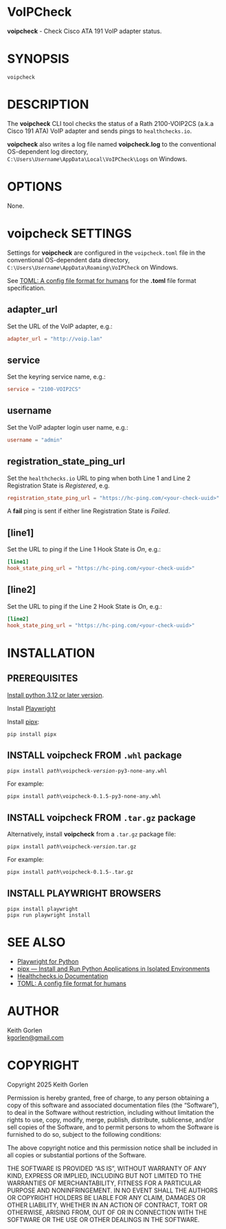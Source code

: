 <!--
Markdown Guide: https://www.markdownguide.org/basic-syntax/
-->
<!--
Disable markdownlint errors:
fenced-code-language MD040
no-inline-html MD033
-->
<!-- markdownlint-disable MD040 MD033-->

# VoIPCheck

**voipcheck** - Check Cisco ATA 191 VoIP adapter status.

# SYNOPSIS

```voipcheck```

# DESCRIPTION

The **voipcheck** CLI tool checks the status of a Rath 2100-VOIP2CS (a.k.a Cisco
191 ATA) VoIP adapter and sends pings to `healthchecks.io`.

**voipcheck** also writes a log file named **voipcheck.log** to the conventional
OS-dependent log directory, `C:\Users\`*`Username`*`\AppData\Local\VoIPCheck\Logs`
on Windows.

# OPTIONS

None.

# **voipcheck** SETTINGS

Settings for **voipcheck** are configured in the `voipcheck.toml` file in the
conventional OS-dependent data directory,
`C:\Users\`*`Username`*`\AppData\Roaming\VoIPCheck` on Windows.

See [TOML: A config file format for humans](https://toml.io/en/) for the
**.toml** file format specification.

## adapter_url

Set the URL of the VoIP adapter, e.g.:

```toml
adapter_url = "http://voip.lan"
```

## service

Set the keyring service name, e.g.:

```toml
service = "2100-VOIP2CS"
```

## username

Set the VoIP adapter login user name, e.g.:

```toml
username = "admin"
```

## registration_state_ping_url

Set the `healthchecks.io` URL to ping when both Line 1 and Line 2
Registration State is *Registered*, e.g.

```toml
registration_state_ping_url = "https://hc-ping.com/<your-check-uuid>"
```

A **fail** ping is sent if either line Registration State is *Failed*.

## [line1]

Set the URL to ping if the Line 1 Hook State is *On*, e.g.:

```toml
[line1]
hook_state_ping_url = "https://hc-ping.com/<your-check-uuid>"
```

## [line2]

Set the URL to ping if the Line 2 Hook State is *On*, e.g.:

```toml
[line2]
hook_state_ping_url = "https://hc-ping.com/<your-check-uuid>"
```

# INSTALLATION

## PREREQUISITES

[Install python 3.12 or later version](https://www.python.org/downloads/).

Install [Playwright](https://playwright.dev/python/docs/intro)

Install [pipx](https://pipx.pypa.io/stable/):

```
pip install pipx
```

## INSTALL **voipcheck** FROM `.whl` package

<pre>
<code>pipx install <i>path</i>\voipcheck-<i>version</i>-py3-none-any.whl</code>
</pre>

For example:

<pre>
<code>pipx install <i>path</i>\voipcheck-0.1.5-py3-none-any.whl</code>
</pre>

## INSTALL **voipcheck** FROM `.tar.gz` package

Alternatively, install **voipcheck** from a `.tar.gz` package file:

<pre>
<code>pipx install <i>path</i>\voipcheck-<i>version</i>.tar.gz</code>
</pre>

For example:

<pre>
<code>pipx install <i>path</i>\voipcheck-0.1.5-.tar.gz</code>
</pre>

## INSTALL PLAYWRIGHT BROWSERS

```
pipx install playwright
pipx run playwright install
```

# SEE ALSO

* [Playwright for Python](https://playwright.dev/python//)<br>
* [pipx — Install and Run Python Applications in Isolated Environments](https://pipx.pypa.io/stable/)<br>
* [Healthchecks.io Documentation](https://healthchecks.io/docs/)<br>
* [TOML: A config file format for humans](https://toml.io/en/)<br>

# AUTHOR

Keith Gorlen<br>
<kgorlen@gmail.com>

# COPYRIGHT

Copyright 2025 Keith Gorlen

Permission is hereby granted, free of charge, to any person obtaining a copy of
this software and associated documentation files (the “Software”), to deal in
the Software without restriction, including without limitation the rights to
use, copy, modify, merge, publish, distribute, sublicense, and/or sell copies of
the Software, and to permit persons to whom the Software is furnished to do so,
subject to the following conditions:

The above copyright notice and this permission notice shall be included in all
copies or substantial portions of the Software.

THE SOFTWARE IS PROVIDED “AS IS”, WITHOUT WARRANTY OF ANY KIND, EXPRESS OR
IMPLIED, INCLUDING BUT NOT LIMITED TO THE WARRANTIES OF MERCHANTABILITY, FITNESS
FOR A PARTICULAR PURPOSE AND NONINFRINGEMENT. IN NO EVENT SHALL THE AUTHORS OR
COPYRIGHT HOLDERS BE LIABLE FOR ANY CLAIM, DAMAGES OR OTHER LIABILITY, WHETHER
IN AN ACTION OF CONTRACT, TORT OR OTHERWISE, ARISING FROM, OUT OF OR IN
CONNECTION WITH THE SOFTWARE OR THE USE OR OTHER DEALINGS IN THE SOFTWARE.
